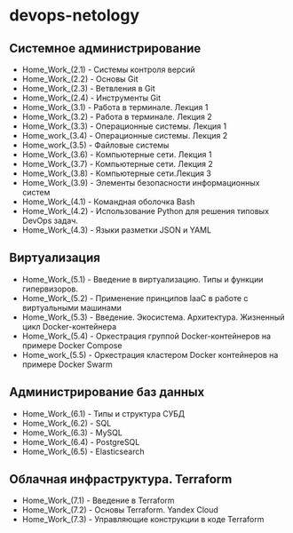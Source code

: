 # **devops-netology**
## Системное администрирование
* Home_Work_(2.1) - Системы контроля версий
* Home_Work_(2.2) - Основы Git
* Home_Work_(2.3) - Ветвления в Git
* Home_Work_(2.4) - Инструменты Git
* Home_Work_(3.1) - Работа в терминале. Лекция 1
* Home_Work_(3.2) - Работа в терминале. Лекция 2
* Home_Work_(3.3) - Операционные системы. Лекция 1
* Home_work_(3.4) - Операционные системы. Лекция 2
* Home_work_(3.5) - Файловые системы
* Home_Work_(3.6) - Компьютерные сети. Лекция 1
* Home_Work_(3.7) - Компьютерные сети. Лекция 2
* Home_Work_(3.8) - Компьютерные сети.Лекция 3
* Home_Work_(3.9) - Элементы безопасности информационных систем
* Home_Work_(4.1) - Командная оболочка Bash
* Home_Work_(4.2) - Использование Python для решения типовых DevOps задач.
* Home_Work_(4.3) - Языки разметки JSON и YAML
## Виртуализация
* Home_Work_(5.1) - Введение в виртуализацию. Типы и функции гипервизоров.
* Home_Work_(5.2) - Применение принципов IaaC в работе с виртуальными машинами
* Home_Work_(5.3) - Введение. Экосистема. Архитектура. Жизненный цикл Docker-контейнера
* Home_Work_(5.4) - Оркестрация группой Docker-контейнеров на примере Docker Compose
* Home_work_(5.5) - Оркестрация кластером Docker контейнеров на примере Docker Swarm

## Администрирование баз данных
* Home_Work_(6.1) - Типы и структура СУБД
* Home_Work_(6.2) - SQL
* Home_Work_(6.3) - MySQL
* Home_Work_(6.4) - PostgreSQL
* Home_Work_(6.5) - Elasticsearch

## Облачная инфраструктура. Terraform
* Home_Work_(7.1) - Введение в Terraform
* Home_Work_(7.2) - Основы Terraform. Yandex Cloud
* Home_Work_(7.3) - Управляющие конструкции в коде Terraform